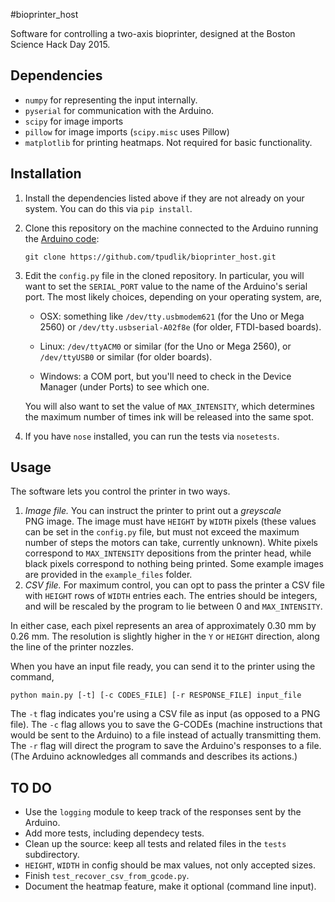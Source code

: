 #bioprinter_host

Software for controlling a two-axis bioprinter, designed at the Boston
Science Hack Day 2015.


## Dependencies ##

*   `numpy` for representing the input internally.
*   `pyserial` for communication with the Arduino.
*   `scipy` for image imports
*   `pillow` for image imports (`scipy.misc` uses Pillow)
*   `matplotlib` for printing heatmaps. Not required for basic functionality.


## Installation ##

1.  Install the dependencies listed above if they are not already on your
    system.  You can do this via `pip install`.

2.  Clone this repository on the machine connected to the Arduino running the
    [Arduino code][bioprinter_arduino]:

        git clone https://github.com/tpudlik/bioprinter_host.git

3.  Edit the `config.py` file in the cloned repository.  In particular, you
    will want to set the `SERIAL_PORT` value to the name of the Arduino's
    serial port.  The most likely choices, depending on your operating system,
    are,

    *   OSX: something like `/dev/tty.usbmodem621` (for the Uno or Mega
        2560) or `/dev/tty.usbserial-A02f8e` (for older, FTDI-based
        boards).

    *   Linux: `/dev/ttyACM0` or similar (for the Uno or Mega 2560), or
        `/dev/ttyUSB0` or similar (for older boards).

    *   Windows: a COM port, but you'll need to check in the Device
        Manager (under Ports) to see which one.

    You will also want to set the value of `MAX_INTENSITY`, which determines 
    the maximum number of times ink will be released into the same spot.

4.  If you have `nose` installed, you can run the tests via `nosetests`.


## Usage ##

The software lets you control the printer in two ways.

1.  *Image file.*  You can instruct the printer to print out a _greyscale_  
    PNG image.  The image must have `HEIGHT` by `WIDTH` pixels (these values
    can be set in the `config.py` file, but must not exceed the maximum
    number of steps the motors can take, currently unknown). White pixels 
    correspond to `MAX_INTENSITY` depositions from the printer head, while 
    black pixels correspond to nothing being printed.  Some example images are
    provided in the `example_files` folder.
2.  *CSV file.*  For maximum control, you can opt to pass the printer a CSV
    file with `HEIGHT` rows of `WIDTH` entries each.  The entries should be 
    integers, and will be rescaled by the program to lie between 0 and
    `MAX_INTENSITY`.

In either case, each pixel represents an area of approximately 0.30 mm by
0.26 mm. The resolution is slightly higher in the `Y` or `HEIGHT` direction,
along the line of the printer nozzles.

When you have an input file ready, you can send it to the printer using the
command,
    
    python main.py [-t] [-c CODES_FILE] [-r RESPONSE_FILE] input_file

The `-t` flag indicates you're using a CSV file as input (as opposed to a
PNG file).  The `-c` flag allows you to save the G-CODEs (machine instructions
that would be sent to the Arduino) to a file instead of actually transmitting
them.  The `-r` flag will direct the program to save the Arduino's responses
to a file.  (The Arduino acknowledges all commands and describes its
actions.)


## TO DO ##

*   Use the `logging` module to keep track of the responses sent by the 
    Arduino.
*   Add more tests, including dependecy tests.
*   Clean up the source: keep all tests and related files in the `tests`
    subdirectory.
*   `HEIGHT`, `WIDTH` in config should be max values, not only accepted sizes.
*   Finish `test_recover_csv_from_gcode.py`.
*   Document the heatmap feature, make it optional (command line input).


[bioprinter_arduino]: https://github.com/tpudlik/bioprinter_arduino